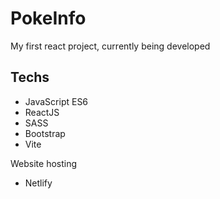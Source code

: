 # PokeInfo

My first react project, currently being developed

## Techs

- JavaScript ES6
- ReactJS
- SASS
- Bootstrap
- Vite

Website hosting
- Netlify
